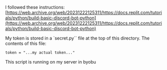 I followed these instructions:
[https://web.archive.org/web/20231222125311/https://docs.replit.com/tutorials/python/build-basic-discord-bot-python](https://web.archive.org/web/20231222125311/https://docs.replit.com/tutorials/python/build-basic-discord-bot-python)

My token is stored in a `secret.py`` file at the top of this directory. The contents of this file:

    token = "...my actual token..."

This script is running on my server in byobu